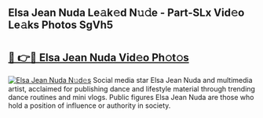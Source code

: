 ## Elsa Jean Nuda Le𝚊k𝚎d N𝚞𝚍e - Part-SLx Vid𝚎o Le𝚊ks Photos SgVh5

# <h2><a href="http://fbfhq4s.evod.top/?m=Elsa+Jean+Nuda">🔗 👉🔴 Elsa Jean Nuda Vid𝚎o Ph𝚘t𝚘s</a></h2>

[![Elsa Jean Nuda N𝚞d𝚎s](https://i.imgur.com/8V9OHl7.gif)](http://fbfhq4s.evod.top/?m=Elsa+Jean+Nuda)
Social media star Elsa Jean Nuda and multimedia artist, acclaimed for publishing dance and lifestyle material through trending dance routines and mini vlogs. Public figures Elsa Jean Nuda are those who hold a position of influence or authority in society. 
